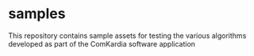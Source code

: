 # samples
This repository contains sample assets for testing the various algorithms developed as part of the ComKardia software application
